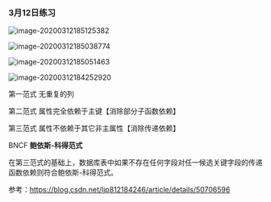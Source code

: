 ### 3月12日练习



![image-20200312185125382](https://tva1.sinaimg.cn/large/00831rSTgy1gcrc9sbzjdj31bk0lsn0c.jpg)



![image-20200312185038774](https://tva1.sinaimg.cn/large/00831rSTgy1gcrc8z4pevj31bw04yjrs.jpg)

![image-20200312185051463](https://tva1.sinaimg.cn/large/00831rSTgy1gcrc97ad7pj314u0u0n50.jpg)





![image-20200312184252920](https://tva1.sinaimg.cn/large/00831rSTgy1gcrc11516qj31bw0mk773.jpg)





第一范式  无重复的列

第二范式  属性完全依赖于主键【消除部分子函数依赖】

第三范式  属性不依赖于其它非主属性【消除传递依赖】

BNCF **鲍依斯-科得范式**

在第三范式的基础上，数据库表中如果不存在任何字段对任一候选关键字段的传递函数依赖则符合鲍依斯-科得范式。

参考：https://blog.csdn.net/ljp812184246/article/details/50706596

